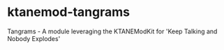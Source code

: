 # ktanemod-tangrams
Tangrams - A module leveraging the KTANEModKit for 'Keep Talking and Nobody Explodes'
